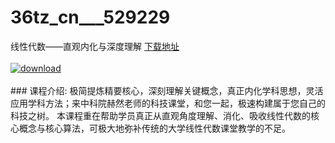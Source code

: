 # 36tz_cn___529229
线性代数——直观内化与深度理解
[下载地址](http://www.36tz.cn/article/529229 "下载地址")
<br/></br>[![download](http://36tz.cn/muke_img/2019_12_356-26-300x167.jpg "下载地址")](http://www.36tz.cn/article/529229 "下载地址")
<br/></br>### 课程介绍:
极简提炼精要核心，深刻理解关键概念，真正内化学科思想，灵活应用学科方法；来中科院赫然老师的科技课堂，和您一起，极速构建属于您自己的科技之树。
本课程重在帮助学员真正从直观角度理解、消化、吸收线性代数的核心概念与核心算法，可极大地弥补传统的大学线性代数课堂教学的不足。


 
